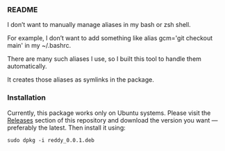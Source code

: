 ### README
I don’t want to manually manage aliases in my bash or zsh shell.

For example, I don’t want to add something like alias gcm='git checkout main' in my ~/.bashrc.

There are many such aliases I use, so I built this tool to handle them automatically.

It creates those aliases as symlinks in the package.

### Installation
Currently, this package works only on Ubuntu systems. Please visit the [Releases](https://github.com/srinivasreddy/reddy/releases) section of this repository and download the version you want — preferably the latest. Then install it using:
```
sudo dpkg -i reddy_0.0.1.deb
```
